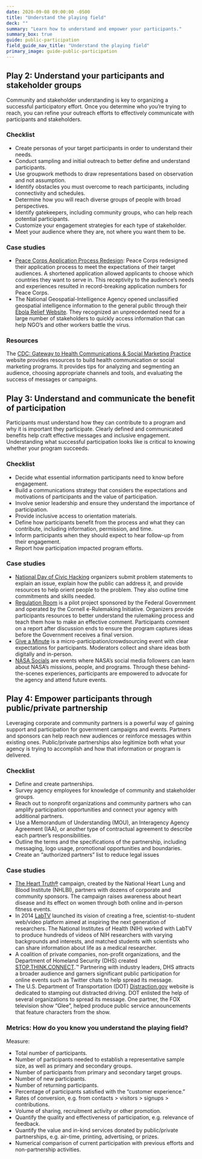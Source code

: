 ```yaml
---
date: 2020-09-08 09:00:00 -0500
title: "Understand the playing field"
deck: ""
summary: "Learn how to understand and empower your participants."
summary_box: true
guide: public-participation
field_guide_nav_title: "Understand the playing field"
primary_image: guide-public-participation
---
```


## Play 2: Understand your participants and stakeholder groups

Community and stakeholder understanding is key to organizing a successful participatory effort. Once you determine who you’re trying to reach, you can refine your outreach efforts to effectively communicate with participants and stakeholders.

### Checklist

- Create personas of your target participants in order to understand their needs.
- Conduct sampling and initial outreach to better define and understand participants.
- Use groupwork methods to draw representations based on observation and not assumption.
- Identify obstacles you must overcome to reach participants, including connectivity and schedules.
- Determine how you will reach diverse groups of people with broad perspectives.
- Identify gatekeepers, including community groups, who can help reach potential participants.
- Customize your engagement strategies for each type of stakeholder.
- Meet your audience where they are, not where you want them to be.

### Case studies

- [Peace Corps Application Process Redesign](http://www.peacecorps.gov/media/forpress/press/2447/ "Peace Corps Application Process Redesign"): Peace Corps redesigned their application process to meet the expectations of their target audiences. A shortened application allowed applicants to choose which countries they want to serve in. This receptivity to the audience’s needs and experiences resulted in record-breaking application numbers for Peace Corps.
- The National Geospatial-Intelligence Agency opened unclassified geospatial intelligence information to the general public through their [Ebola Relief Website](https://nga.maps.arcgis.com/home/ "Ebola Relief Website"). They recognized an unprecedented need for a large number of stakeholders to quickly access information that can help NGO’s and other workers battle the virus.

### Resources

The [CDC: Gateway to Health Communications & Social Marketing Practice](http://www.cdc.gov/healthcommunication/index.html "CDC: Gateway to Health Communications & Social Marketing Practice") website provides resources to build health communication or social marketing programs. It provides tips for analyzing and segmenting an audience, choosing appropriate channels and tools, and evaluating the success of messages or campaigns.

## Play 3: Understand and communicate the benefit of participation

Participants must understand how they can contribute to a program and why it is important they participate. Clearly defined and communicated benefits help craft effective messages and inclusive engagement. Understanding what successful participation looks like is critical to knowing whether your program succeeds.

### Checklist

- Decide what essential information participants need to know before engagement.
- Build a communications strategy that considers the expectations and motivations of participants and the value of participation.
- Involve senior leadership and ensure they understand the importance of participation.
- Provide inclusive access to orientation materials.
- Define how participants benefit from the process and what they can contribute, including information, permission, and time.
- Inform participants when they should expect to hear follow-up from their engagement.
- Report how participation impacted program efforts.

### Case studies

- [National Day of Civic Hacking](http://hackforchange.org/ "National Day of Civic Hacking") organizers submit problem statements to explain an issue, explain how the public can address it, and provide resources to help orient people to the problem. They also outline time commitments and skills needed.
- [Regulation Room](http://regulationroom.org/learn/why-participate "Regulation Room") is a pilot project sponsored by the Federal Government and operated by the Cornell e-Rulemaking Initiative. Organizers provide participants resources to better understand the rulemaking process and teach them how to make an effective comment. Participants comment on a report after discussion ends to ensure the program captures ideas before the Government receives a final version.
- [Give a Minute](http://www.fastcodesign.com/1663058/looking-for-bold-ideas-to-fix-the-city-new-york-turns-to-crowd-sourcing "Give a Minute") is a micro-participation/crowdsourcing event with clear expectations for participants. Moderators collect and share ideas both digitally and in-person.
- [NASA Socials](http://www.nasa.gov/connect/social/index.html#.VI8dkYrF86A "NASA Socials") are events where NASA’s social media followers can learn about NASA’s missions, people, and programs. Through these behind-the-scenes experiences, participants are empowered to advocate for the agency and attend future events.

## Play 4: Empower participants through public/private partnership

Leveraging corporate and community partners is a powerful way of gaining support and participation for government campaigns and events. Partners and sponsors can help reach new audiences or reinforce messages within existing ones. Public/private partnerships also legitimize both what your agency is trying to accomplish and how that information or program is delivered.

### Checklist

- Define and create partnerships.
- Survey agency employees for knowledge of community and stakeholder groups.
- Reach out to nonprofit organizations and community partners who can amplify participation opportunities and connect your agency with additional partners.
- Use a Memorandum of Understanding (MOU), an Interagency Agency Agreement (IAA), or another type of contractual agreement to describe each partner’s responsibilities.
- Outline the terms and the specifications of the partnership, including messaging, logo usage, promotional opportunities and boundaries.
- Create an “authorized partners” list to reduce legal issues

### Case studies

- [The Heart Truth®](http://www.nhlbi.nih.gov/health/educational/hearttruth/partners/index.htm "The Heart Truth®") campaign, created by the National Heart Lung and Blood Institute (NHLBI), partners with dozens of corporate and community sponsors. The campaign raises awareness about heart disease and its effect on women through both online and in-person fitness events.
- In 2014 [LabTV](https://www.labtv.com/Home#/ "LabTV ") launched its vision of creating a free, scientist-to-student web/video platform aimed at inspiring the next generation of researchers. The National Institutes of Health (NIH) worked with LabTV to produce hundreds of videos of NIH researchers with varying backgrounds and interests, and matched students with scientists who can share information about life as a medical researcher.
- A coalition of private companies, non-profit organizations, and the Department of Homeland Security (DHS) created [STOP.THINK.CONNECT](http://staysafeonline.org/blog/chatstc-transcript-stop-think-connect-online-safety-for-everyone " STOP.THINK.CONNECT.™").™ Partnering with industry leaders, DHS attracts a broader audience and garners significant public participation for online events such as Twitter chats to help spread its message.
- The U.S. Department of Transportation (DOT) [Distraction.gov](http://www.distraction.gov/ "Distraction.gov") website is dedicated to stamping out distracted driving. DOT enlisted the help of several organizations to spread its message. One partner, the FOX television show “Glee”, helped produce public service announcements that feature characters from the show.

### Metrics: How do you know you understand the playing field?

Measure:

- Total number of participants.
- Number of participants needed to establish a representative sample size, as well as primary and secondary groups.
- Number of participants from primary and secondary target groups.
- Number of new participants.
- Number of returning participants.
- Percentage of participants satisfied with the “customer experience.”
- Rates of conversion, e.g. from contacts > visitors > signups > contributions.
- Volume of sharing, recruitment activity or other promotion.
- Quantify the quality and effectiveness of participation, e.g. relevance of feedback.
- Quantify the value and in-kind services donated by public/private partnerships, e.g. air-time, printing, advertising, or prizes.
- Numerical comparison of current participation with previous efforts and non-partnership activities.
